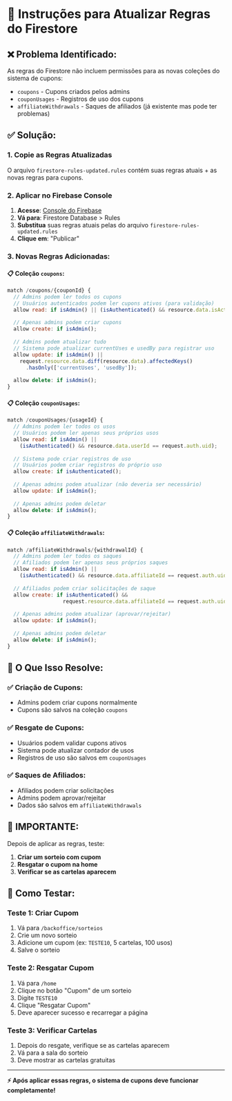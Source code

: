 # 🔧 Instruções para Atualizar Regras do Firestore

## ❌ **Problema Identificado:**
As regras do Firestore não incluem permissões para as novas coleções do sistema de cupons:
- `coupons` - Cupons criados pelos admins
- `couponUsages` - Registros de uso dos cupons
- `affiliateWithdrawals` - Saques de afiliados (já existente mas pode ter problemas)

## ✅ **Solução:**

### **1. Copie as Regras Atualizadas**
O arquivo `firestore-rules-updated.rules` contém suas regras atuais + as novas regras para cupons.

### **2. Aplicar no Firebase Console**
1. **Acesse**: [Console do Firebase](https://console.firebase.google.com)
2. **Vá para**: Firestore Database > Rules
3. **Substitua** suas regras atuais pelas do arquivo `firestore-rules-updated.rules`
4. **Clique em**: "Publicar"

### **3. Novas Regras Adicionadas:**

#### **📋 Coleção `coupons`:**
```javascript
match /coupons/{couponId} {
  // Admins podem ler todos os cupons
  // Usuários autenticados podem ler cupons ativos (para validação)
  allow read: if isAdmin() || (isAuthenticated() && resource.data.isActive == true);
  
  // Apenas admins podem criar cupons
  allow create: if isAdmin();
  
  // Admins podem atualizar tudo
  // Sistema pode atualizar currentUses e usedBy para registrar uso
  allow update: if isAdmin() || 
    request.resource.data.diff(resource.data).affectedKeys()
      .hasOnly(['currentUses', 'usedBy']);
  
  allow delete: if isAdmin();
}
```

#### **📋 Coleção `couponUsages`:**
```javascript
match /couponUsages/{usageId} {
  // Admins podem ler todos os usos
  // Usuários podem ler apenas seus próprios usos
  allow read: if isAdmin() || 
    (isAuthenticated() && resource.data.userId == request.auth.uid);
  
  // Sistema pode criar registros de uso
  // Usuários podem criar registros do próprio uso
  allow create: if isAuthenticated();
  
  // Apenas admins podem atualizar (não deveria ser necessário)
  allow update: if isAdmin();
  
  // Apenas admins podem deletar
  allow delete: if isAdmin();
}
```

#### **📋 Coleção `affiliateWithdrawals`:**
```javascript
match /affiliateWithdrawals/{withdrawalId} {
  // Admins podem ler todos os saques
  // Afiliados podem ler apenas seus próprios saques
  allow read: if isAdmin() || 
    (isAuthenticated() && resource.data.affiliateId == request.auth.uid);
  
  // Afiliados podem criar solicitações de saque
  allow create: if isAuthenticated() &&
                  request.resource.data.affiliateId == request.auth.uid;
  
  // Apenas admins podem atualizar (aprovar/rejeitar)
  allow update: if isAdmin();
  
  // Apenas admins podem deletar
  allow delete: if isAdmin();
}
```

## 🎯 **O Que Isso Resolve:**

### ✅ **Criação de Cupons:**
- Admins podem criar cupons normalmente
- Cupons são salvos na coleção `coupons`

### ✅ **Resgate de Cupons:**
- Usuários podem validar cupons ativos
- Sistema pode atualizar contador de usos
- Registros de uso são salvos em `couponUsages`

### ✅ **Saques de Afiliados:**
- Afiliados podem criar solicitações
- Admins podem aprovar/rejeitar
- Dados são salvos em `affiliateWithdrawals`

## 🚨 **IMPORTANTE:**
Depois de aplicar as regras, teste:

1. **Criar um sorteio com cupom**
2. **Resgatar o cupom na home**
3. **Verificar se as cartelas aparecem**

## 📱 **Como Testar:**

### **Teste 1: Criar Cupom**
1. Vá para `/backoffice/sorteios`
2. Crie um novo sorteio
3. Adicione um cupom (ex: `TESTE10`, 5 cartelas, 100 usos)
4. Salve o sorteio

### **Teste 2: Resgatar Cupom**
1. Vá para `/home`
2. Clique no botão "Cupom" de um sorteio
3. Digite `TESTE10`
4. Clique "Resgatar Cupom"
5. Deve aparecer sucesso e recarregar a página

### **Teste 3: Verificar Cartelas**
1. Depois do resgate, verifique se as cartelas aparecem
2. Vá para a sala do sorteio
3. Deve mostrar as cartelas gratuitas

---

**⚡ Após aplicar essas regras, o sistema de cupons deve funcionar completamente!**
